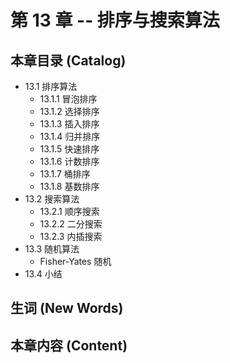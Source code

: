 # 第 13 章 -- 排序与搜索算法

## 本章目录 (Catalog)
- 13.1 排序算法
    + 13.1.1 冒泡排序 
    + 13.1.2 选择排序
    + 13.1.3 插入排序
    + 13.1.4 归并排序
    + 13.1.5 快速排序
    + 13.1.6 计数排序
    + 13.1.7 桶排序
    + 13.1.8 基数排序
- 13.2 搜索算法
    + 13.2.1 顺序搜索
    + 13.2.2 二分搜索
    + 13.2.3 内插搜索
- 13.3 随机算法
    + Fisher-Yates 随机
- 13.4 小结    

## 生词 (New Words)



## 本章内容 (Content)


